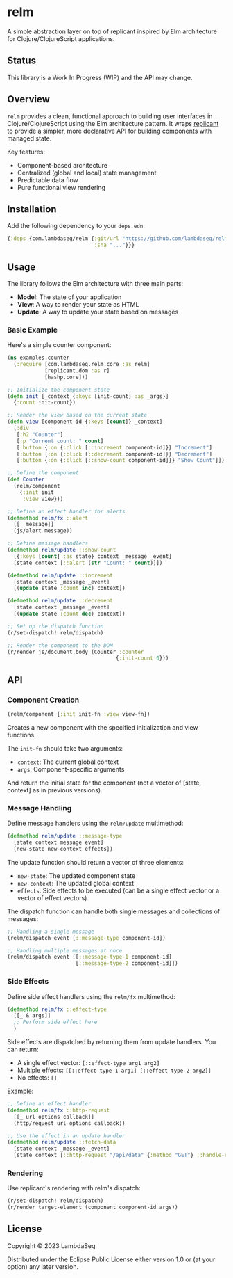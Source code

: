 # relm

A simple abstraction layer on top of replicant inspired by Elm architecture for Clojure/ClojureScript applications.

## Status

This library is a Work In Progress (WIP) and the API may change.

## Overview

`relm` provides a clean, functional approach to building user interfaces in Clojure/ClojureScript using the Elm architecture pattern. It wraps [replicant](https://github.com/replicant) to provide a simpler, more declarative API for building components with managed state.

Key features:
- Component-based architecture
- Centralized (global and local) state management
- Predictable data flow
- Pure functional view rendering

## Installation

Add the following dependency to your `deps.edn`:

```clojure
{:deps {com.lambdaseq/relm {:git/url "https://github.com/lambdaseq/relm"
                            :sha "..."}}}
```

## Usage

The library follows the Elm architecture with three main parts:
- **Model**: The state of your application
- **View**: A way to render your state as HTML
- **Update**: A way to update your state based on messages

### Basic Example

Here's a simple counter component:

```clojure
(ns examples.counter
  (:require [com.lambdaseq.relm.core :as relm]
            [replicant.dom :as r]
            [hashp.core]))

;; Initialize the component state
(defn init [_context {:keys [init-count] :as _args}]
  {:count init-count})

;; Render the view based on the current state
(defn view [component-id {:keys [count]} _context]
  [:div
   [:h2 "Counter"]
   [:p "Current count: " count]
   [:button {:on {:click [::increment component-id]}} "Increment"]
   [:button {:on {:click [::decrement component-id]}} "Decrement"]
   [:button {:on {:click [::show-count component-id]}} "Show Count"]])

;; Define the component
(def Counter
  (relm/component
    {:init init
     :view view}))

;; Define an effect handler for alerts
(defmethod relm/fx ::alert
  [[_ message]]
  (js/alert message))

;; Define message handlers
(defmethod relm/update ::show-count
  [{:keys [count] :as state} context _message _event]
  [state context [::alert (str "Count: " count)]])

(defmethod relm/update ::increment
  [state context _message _event]
  [(update state :count inc) context])

(defmethod relm/update ::decrement
  [state context _message _event]
  [(update state :count dec) context])

;; Set up the dispatch function
(r/set-dispatch! relm/dispatch)

;; Render the component to the DOM
(r/render js/document.body (Counter :counter
                                   {:init-count 0}))
```

## API

### Component Creation

```clojure
(relm/component {:init init-fn :view view-fn})
```

Creates a new component with the specified initialization and view functions.

The `init-fn` should take two arguments:
- `context`: The current global context
- `args`: Component-specific arguments

And return the initial state for the component (not a vector of [state, context] as in previous versions).

### Message Handling

Define message handlers using the `relm/update` multimethod:

```clojure
(defmethod relm/update ::message-type
  [state context message event]
  [new-state new-context effects])
```

The update function should return a vector of three elements:
- `new-state`: The updated component state
- `new-context`: The updated global context
- `effects`: Side effects to be executed (can be a single effect vector or a vector of effect vectors)

The dispatch function can handle both single messages and collections of messages:

```clojure
;; Handling a single message
(relm/dispatch event [::message-type component-id])

;; Handling multiple messages at once
(relm/dispatch event [[::message-type-1 component-id] 
                      [::message-type-2 component-id]])
```

### Side Effects

Define side effect handlers using the `relm/fx` multimethod:

```clojure
(defmethod relm/fx ::effect-type
  [[_ & args]]
  ;; Perform side effect here
  )
```

Side effects are dispatched by returning them from update handlers. You can return:
- A single effect vector: `[::effect-type arg1 arg2]`
- Multiple effects: `[[::effect-type-1 arg1] [::effect-type-2 arg2]]`
- No effects: `[]`

Example:

```clojure
;; Define an effect handler
(defmethod relm/fx ::http-request
  [[_ url options callback]]
  (http/request url options callback))

;; Use the effect in an update handler
(defmethod relm/update ::fetch-data
  [state context _message _event]
  [state context [::http-request "/api/data" {:method "GET"} ::handle-response]])
```

### Rendering

Use replicant's rendering with relm's dispatch:

```clojure
(r/set-dispatch! relm/dispatch)
(r/render target-element (component component-id args))
```

## License

Copyright © 2023 LambdaSeq

Distributed under the Eclipse Public License either version 1.0 or (at your option) any later version.
